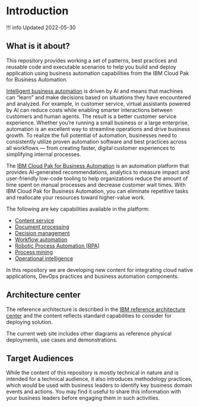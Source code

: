 # Introduction

!!! info
    Updated 2022-05-30


## What is it about?

This repository provides working a set of patterns, best practices and reusable code and executable scenarios to help you build and deploy application using business automation capabilities from the IBM Cloud Pak for Business Automation.

[Intelligent business automation](https://www.ibm.com/cloud/blog/basics-of-business-automation) is driven by AI and means that machines can “learn” and make decisions based on situations they have encountered and analyzed. For example, in customer service, virtual assistants powered by AI can reduce costs while enabling smarter interactions between customers and human agents. The result is a better customer service experience. Whether you’re running a small business or a large enterprise, automation is an excellent way to streamline operations and drive business growth. To realize the full potential of automation, businesses need to consistently utilize proven automation software and best practices across all workflows — from creating faster, digital customer experiences to simplifying internal processes.

The [IBM Cloud Pak for Business Automation](https://www.ibm.com/cloud/cloud-pak-for-business-automation) is an automation platform that provides AI-generated recommendations, analytics to measure impact and user-friendly low-code tooling to help organizations reduce the amount of time spent on manual processes and decrease customer wait times. With IBM Cloud Pak for Business Automation, you can eliminate repetitive tasks and reallocate your resources toward higher-value work.

The following are key capabilities available in the platform:

* [Content service](https://www.ibm.com/docs/en/cloud-paks/cp-biz-automation/21.0.3?topic=software-filenet-content-manager)
* [Document processing](https://www.ibm.com/docs/en/cloud-paks/cp-biz-automation/21.0.3?topic=software-automation-document-processing)
* [Decision management](https://www.ibm.com/docs/en/cloud-paks/cp-biz-automation/21.0.3?topic=software-automation-decision-services)
* [Workflow automation](https://www.ibm.com/docs/en/cloud-paks/cp-biz-automation/21.0.3?topic=software-business-automation-workflow)
* [Robotic Process Automation (RPA)](https://www.ibm.com/docs/en/cloud-paks/cp-biz-automation/21.0.3?topic=software-robotic-process-automation)
* [Process mining](https://www.ibm.com/docs/en/cloud-paks/cp-biz-automation/21.0.3?topic=software-process-mining)
* [Operational intelligence](https://www.ibm.com/docs/en/cloud-paks/cp-biz-automation/21.0.3?topic=software-business-automation-insights)

In this repository we are developing new content for integrating cloud native applications, DevOps practices and business automation components.

## Architecture center

The reference architecture is described in the [IBM reference architecture center](https://www.ibm.com/cloud/architecture/architectures/dba-architecture) and the content reflects standard capabilities to consider for deploying solution.

The current web site includes other diagrams as reference physical deployments, use cases and demonstrations.

## Target Audiences

While the content of this repository is mostly technical in nature and is intended for a technical audience, it also introduces methodology practices, which would be used with business leaders to identify key business domain events and actions. You may find it useful to share this information with your business leaders before engaging them in such activities.
